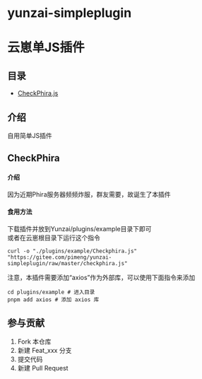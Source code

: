 # yunzai-simpleplugin
# 云崽单JS插件

## 目录
 - [CheckPhira.js](https://gitee.com/pimeng/yunzai-simpleplugin#CheckPhira)

## 介绍
自用简单JS插件

## CheckPhira
#### 介绍
因为近期Phira服务器频频炸服，群友需要，故诞生了本插件

#### 食用方法
下载插件并放到Yunzai/plugins/example目录下即可<br>
或者在云崽根目录下运行这个指令   
``` 
curl -o "./plugins/example/Checkphira.js" "https://gitee.com/pimeng/yunzai-simpleplugin/raw/master/checkphira.js"
```
注意，本插件需要添加“axios”作为外部库，可以使用下面指令来添加
```
cd plugins/example # 进入目录
pnpm add axios # 添加 axios 库
```


## 参与贡献

1.  Fork 本仓库
2.  新建 Feat_xxx 分支
3.  提交代码
4.  新建 Pull Request
